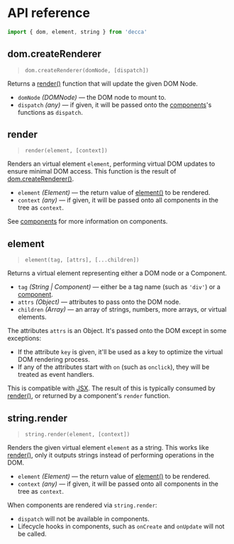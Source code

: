 # API reference

```js
import { dom, element, string } from 'decca'
```

## dom.createRenderer

> `dom.createRenderer(domNode, [dispatch])`

Returns a [render()] function that will update the given DOM Node.

* `domNode` *(DOMNode)* — the DOM node to mount to.
* `dispatch` *(any)* — if given, it will be passed onto the [components]'s functions as `dispatch`.

## render

> `render(element, [context])`

Renders an virtual element `element`, performing virtual DOM updates to ensure minimal DOM access. This function is the result of [dom.createRenderer()].

* `element` *(Element)* — the return value of [element()] to be rendered.
* `context` *(any)* — if given, it will be passed onto all components in the tree as `context`.

See [components] for more information on components.

## element

> `element(tag, [attrs], [...children])`

Returns a virtual element representing either a DOM node or a Component.

* `tag` *(String | Component)* — either be a tag name (such as `'div'`) or a [component].
* `attrs` *(Object)* — attributes to pass onto the DOM node.
* `children` *(Array)* — an array of strings, numbers, more arrays, or virtual elements.

The attributes `attrs` is an Object. It's passed onto the DOM except in some exceptions:

- If the attribute `key` is given, it'll be used as a key to optimize the virtual DOM rendering process.
- If any of the attributes start with `on` (such as `onclick`), they will be treated as event handlers.

This is compatible with [JSX]. The result of this is typically consumed by [render()], or returned by a component's `render` function.

## string.render

> `string.render(element, [context])`

Renders the given virtual element `element` as a string. This works like [render()], only it outputs strings instead of performing operations in the DOM.

* `element` *(Element)* — the return value of [element()] to be rendered.
* `context` *(any)* — if given, it will be passed onto all components in the tree as `context`.

When components are rendered via `string.render`:

- `dispatch` will not be available in components.
- Lifecycle hooks in components, such as `onCreate` and `onUpdate` will not be called.

[render()]: #render
[element()]: #element
[dom.createRenderer()]: #dom.createrenderer
[component]: components.md
[components]: components.md
[JSX]: jsx.md
